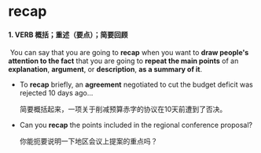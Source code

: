 # recap

#### 1. VERB 概括；重述（要点）；简要回顾

​	You can say that you are going to **recap** when you want to **draw people's attention to the fact** that you are going to **repeat the main points** of an **explanation**, **argument**, or **description**, **as a summary of it**.

- To **recap** briefly, an **agreement** negotiated to cut the budget deficit was rejected 10 days ago...

  简要概括起来，一项关于削减预算赤字的协议在10天前遭到了否决。

- Can you **recap** the points included in the regional conference proposal?

  你能扼要说明一下地区会议上提案的重点吗？